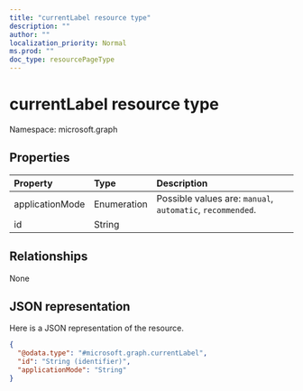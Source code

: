 ```yaml
---
title: "currentLabel resource type"
description: ""
author: ""
localization_priority: Normal
ms.prod: ""
doc_type: resourcePageType
---
```


# currentLabel resource type


Namespace: microsoft.graph



## Properties
|Property|Type|Description|
|:---|:---|:---|
|applicationMode|Enumeration| Possible values are: `manual`, `automatic`, `recommended`.|
|id|String||

## Relationships
None

## JSON representation
Here is a JSON representation of the resource.
<!-- {
  "blockType": "resource",
  "@odata.type": "microsoft.graph.currentLabel"
}
-->
``` json
{
  "@odata.type": "#microsoft.graph.currentLabel",
  "id": "String (identifier)",
  "applicationMode": "String"
}
```

